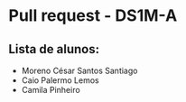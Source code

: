 # Pull request - DS1M-A

## Lista de alunos:
* Moreno César Santos Santiago
* Caio Palermo Lemos
* Camila Pinheiro
